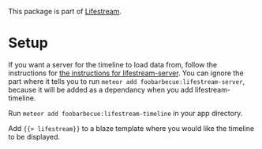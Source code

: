 This package is part of [Lifestream](https://github.com/foobarbecue/lifestream).

# Setup

If you want a server for the timeline to load data from, follow the instructions for [the instructions for lifestream-server](http://github.com/foobarbecue/lifestream/tree/master/packages/lifestream-server/README.md). You can ignore the part where it tells you to run `meteor add foobarbecue:lifestream-server`, because it will be added as a dependancy when you add lifestream-timeline.

Run `meteor add foobarbecue:lifestream-timeline` in your app directory.

Add `{{> lifestream}}` to a blaze template where you would like the timeline to be displayed.
